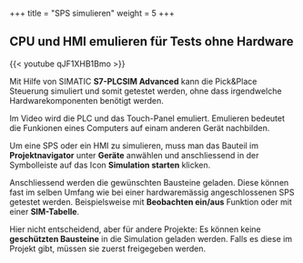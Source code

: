 +++
title = "SPS simulieren"
weight = 5
+++

## CPU und HMI emulieren für Tests ohne Hardware

<div class="shadow">
  {{< youtube qJF1XHB1Bmo >}}
</div>

Mit Hilfe von SIMATIC **S7-PLCSIM Advanced** kann die Pick&Place Steuerung simuliert und somit getestet werden, ohne dass irgendwelche Hardwarekomponenten benötigt werden.

Im Video wird die PLC und das Touch-Panel emuliert. Emulieren bedeutet die Funkionen eines Computers auf einam anderen Gerät nachbilden.

Um eine SPS oder ein HMI zu simulieren, muss man das Bauteil im **Projektnavigator** unter **Geräte** anwählen und anschliessend in der Symbolleiste auf das Icon **Simulation starten** klicken.

Anschliessend werden die gewünschten Bausteine geladen. Diese können fast im selben Umfang wie bei einer hardwaremässig angeschlossenen SPS getestet werden. Beispielsweise mit **Beobachten ein/aus** Funktion oder mit einer **SIM-Tabelle**.

Hier nicht entscheidend, aber für andere Projekte: Es können keine **geschützten Bausteine** in die Simulation geladen werden. Falls es diese im Projekt gibt, müssen sie zuerst freigegeben werden.
